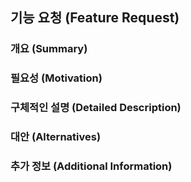 ## 기능 요청 (Feature Request)

### 개요 (Summary)
<!-- 추가하거나 개선해야 할 기능에 대한 간략한 설명을 적어주세요. -->

### 필요성 (Motivation)
<!-- 해당 기능이 필요한 이유를 설명해주세요. -->

### 구체적인 설명 (Detailed Description)
<!-- 기능에 대한 구체적인 설명이나 동작 방식에 대해 자세히 적어주세요. -->

### 대안 (Alternatives)
<!-- 해당 기능을 구현하는 다른 방법이나 대안에 대해 알고 있다면 적어주세요. -->

### 추가 정보 (Additional Information)
<!-- 기능 요청에 대해 추가적으로 설명하거나 기록해야 할 정보가 있다면 여기에 적어주세요. -->
